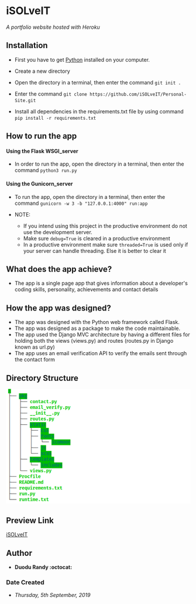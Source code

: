 # iSOLveIT
*A portfolio website hosted with Heroku*

## Installation
* First you have to get [Python](https://www.python.org/) installed on your computer.

* Create a new directory
* Open the directory in a terminal, then enter the command `git init .`
* Enter the command `git clone https://github.com/iSOLveIT/Personal-Site.git`

* Install all dependencies in the requirements.txt file by using command `pip install -r requirements.txt`

## How to run the app
#### Using the Flask WSGI_server
* In order to run the app, open the directory in a terminal, then enter the command `python3 run.py` 


#### Using the Gunicorn_server
* To run the app, open the directory in a terminal, then enter the command `gunicorn -w 3 -b "127.0.0.1:4000" run:app`

* NOTE: 
    * If you intend using this project in the productive environment do not use the development server.
    * Make sure `debug=True` is cleared in a productive environment
	* In a productive environment make sure `threaded=True` is used only if your server can handle threading. Else it is better to clear it

## What does the app achieve?
* The app is a single page app that gives information about a developer's coding skills, personality, achievements and contact details 

## How the app was designed?
* The app was designed with the Python web framework called Flask. 
* The app was designed as a package to make the code maintainable.
* The app used the Django MVC architecture by having a different files for holding both the views (views.py) and routes (routes.py in Django known as url.py)
* The app uses an email verification API to verify the emails sent through the contact form

## Directory Structure
![Directory Structure](./pkg/static/portfolio.png)

## Preview Link
[iSOLveIT](https://isolveit.herokuapp.com)

## Author
* __Duodu Randy :octocat:__

### Date Created
* _Thursday, 5th September, 2019_

